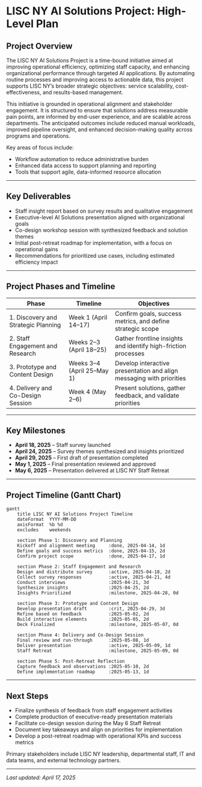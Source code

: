 # LISC NY AI Solutions Project: High-Level Plan

## Project Overview

The LISC NY AI Solutions Project is a time-bound initiative aimed at improving operational efficiency, optimizing staff capacity, and enhancing organizational performance through targeted AI applications. By automating routine processes and improving access to actionable data, this project supports LISC NY’s broader strategic objectives: service scalability, cost-effectiveness, and results-based management.

This initiative is grounded in operational alignment and stakeholder engagement. It is structured to ensure that solutions address measurable pain points, are informed by end-user experience, and are scalable across departments. The anticipated outcomes include reduced manual workloads, improved pipeline oversight, and enhanced decision-making quality across programs and operations.

Key areas of focus include:
- Workflow automation to reduce administrative burden  
- Enhanced data access to support planning and reporting  
- Tools that support agile, data-informed resource allocation  

---

## Key Deliverables

- Staff insight report based on survey results and qualitative engagement  
- Executive-level AI Solutions presentation aligned with organizational goals  
- Co-design workshop session with synthesized feedback and solution themes  
- Initial post-retreat roadmap for implementation, with a focus on operational gains  
- Recommendations for prioritized use cases, including estimated efficiency impact  

---

## Project Phases and Timeline

| Phase                               | Timeline                | Objectives                                                  |
|------------------------------------|-------------------------|-------------------------------------------------------------|
| 1. Discovery and Strategic Planning | Week 1 (April 14–17)     | Confirm goals, success metrics, and define strategic scope  |
| 2. Staff Engagement and Research    | Weeks 2–3 (April 18–25)  | Gather frontline insights and identify high-friction processes |
| 3. Prototype and Content Design     | Weeks 3–4 (April 25–May 1)| Develop interactive presentation and align messaging with priorities |
| 4. Delivery and Co-Design Session   | Week 4 (May 2–6)         | Present solutions, gather feedback, and validate priorities |

---

## Key Milestones

- **April 18, 2025** – Staff survey launched  
- **April 24, 2025** – Survey themes synthesized and insights prioritized  
- **April 29, 2025** – First draft of presentation completed  
- **May 1, 2025** – Final presentation reviewed and approved  
- **May 6, 2025** – Presentation delivered at LISC NY Staff Retreat  

---

## Project Timeline (Gantt Chart)

```mermaid
gantt
    title LISC NY AI Solutions Project Timeline
    dateFormat  YYYY-MM-DD
    axisFormat  %b %d
    excludes    weekends

    section Phase 1: Discovery and Planning
    Kickoff and alignment meeting     :done, 2025-04-14, 1d
    Define goals and success metrics  :done, 2025-04-15, 2d
    Confirm project scope             :done, 2025-04-17, 1d

    section Phase 2: Staff Engagement and Research
    Design and distribute survey      :active, 2025-04-18, 2d
    Collect survey responses          :active, 2025-04-21, 4d
    Conduct interviews                :2025-04-21, 3d
    Synthesize insights               :2025-04-25, 2d
    Insights Prioritized              :milestone, 2025-04-28, 0d

    section Phase 3: Prototype and Content Design
    Develop presentation draft        :crit, 2025-04-29, 3d
    Refine based on feedback          :2025-05-02, 2d
    Build interactive elements        :2025-05-05, 2d
    Deck Finalized                    :milestone, 2025-05-07, 0d

    section Phase 4: Delivery and Co-Design Session
    Final review and run-through      :2025-05-08, 1d
    Deliver presentation              :active, 2025-05-09, 1d
    Staff Retreat                     :milestone, 2025-05-09, 0d

    section Phase 5: Post-Retreat Reflection
    Capture feedback and observations :2025-05-10, 2d
    Define implementation roadmap     :2025-05-13, 1d

```

---

## Next Steps

- Finalize synthesis of feedback from staff engagement activities  
- Complete production of executive-ready presentation materials  
- Facilitate co-design session during the May 6 Staff Retreat  
- Document key takeaways and align on priorities for implementation  
- Develop a post-retreat roadmap with operational KPIs and success metrics  


Primary stakeholders include LISC NY leadership, departmental staff, IT and data teams, and external technology partners.

---

*Last updated: April 17, 2025*
